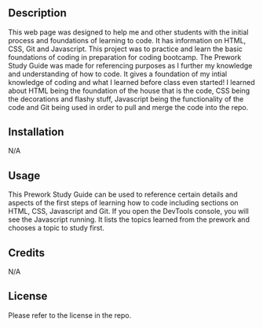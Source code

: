 # <Prework Study Guide Webpage>

## Description 

This web page was designed to help me and other students with the initial process and foundations of learning to code. It has information on HTML, CSS, Git and Javascript. This project was to practice and learn the basic foundations of coding in preparation for coding bootcamp. The Prework Study Guide was made for referencing purposes as I further my knowledge and understanding of how to code. It gives a foundation of my intial knowledge of coding and what I learned before class even started! I learned about HTML being the foundation of the house that is the code, CSS being the decorations and flashy stuff, Javascript being the functionality of the code and Git being used in order to pull and merge the code into the repo.

## Installation

N/A

## Usage

This Prework Study Guide can be used to reference certain details and aspects of the first steps of learning how to code including sections on HTML, CSS, Javascript and Git. If you open the DevTools console, you will see the Javascript running. It lists the topics learned from the prework and chooses a topic to study first.

## Credits

N/A

## License

Please refer to the license in the repo.

